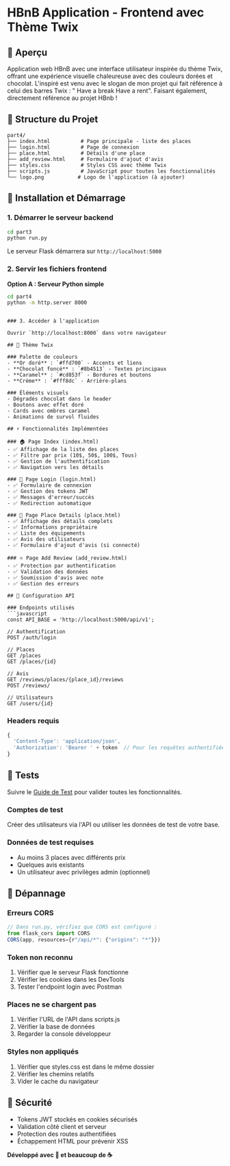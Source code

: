 # HBnB Application - Frontend avec Thème Twix

## 🍫 Aperçu

Application web HBnB avec une interface utilisateur inspirée du thème Twix, offrant une expérience visuelle chaleureuse avec des couleurs dorées et chocolat. L'inspiré est venu avec le slogan de mon projet qui fait référence à celui des barres Twix : " Have a break Have a rent". Faisant également, directement référence au projet HBnb ! 

## 📁 Structure du Projet

```
part4/
├── index.html          # Page principale - liste des places
├── login.html          # Page de connexion
├── place.html          # Détails d'une place
├── add_review.html     # Formulaire d'ajout d'avis
├── styles.css          # Styles CSS avec thème Twix
├── scripts.js          # JavaScript pour toutes les fonctionnalités
└── logo.png           # Logo de l'application (à ajouter)
```

## 🚀 Installation et Démarrage

### 1. Démarrer le serveur backend

```bash
cd part3
python run.py
```

Le serveur Flask démarrera sur `http://localhost:5000`

### 2. Servir les fichiers frontend

**Option A : Serveur Python simple**
```bash
cd part4
python -m http.server 8000
```

```

### 3. Accéder à l'application

Ouvrir `http://localhost:8000` dans votre navigateur

## 🎨 Thème Twix

### Palette de couleurs
- **Or doré** : `#ffd700` - Accents et liens
- **Chocolat foncé** : `#8b4513` - Textes principaux
- **Caramel** : `#cd853f` - Bordures et boutons
- **Crème** : `#fff8dc` - Arrière-plans

### Éléments visuels
- Dégradés chocolat dans le header
- Boutons avec effet doré
- Cards avec ombres caramel
- Animations de survol fluides

## ⚡ Fonctionnalités Implémentées

### 🏠 Page Index (index.html)
- ✅ Affichage de la liste des places
- ✅ Filtre par prix (10$, 50$, 100$, Tous)
- ✅ Gestion de l'authentification
- ✅ Navigation vers les détails

### 🔐 Page Login (login.html)
- ✅ Formulaire de connexion
- ✅ Gestion des tokens JWT
- ✅ Messages d'erreur/succès
- ✅ Redirection automatique

### 📍 Page Place Details (place.html)
- ✅ Affichage des détails complets
- ✅ Informations propriétaire
- ✅ Liste des équipements
- ✅ Avis des utilisateurs
- ✅ Formulaire d'ajout d'avis (si connecté)

### ⭐ Page Add Review (add_review.html)
- ✅ Protection par authentification
- ✅ Validation des données
- ✅ Soumission d'avis avec note
- ✅ Gestion des erreurs

## 🔧 Configuration API

### Endpoints utilisés
```javascript
const API_BASE = 'http://localhost:5000/api/v1';

// Authentification
POST /auth/login

// Places
GET /places
GET /places/{id}

// Avis
GET /reviews/places/{place_id}/reviews
POST /reviews/

// Utilisateurs
GET /users/{id}
```

### Headers requis
```javascript
{
  'Content-Type': 'application/json',
  'Authorization': 'Bearer ' + token  // Pour les requêtes authentifiées
}
```

## 🧪 Tests

Suivre le [Guide de Test](testing_guide.md) pour valider toutes les fonctionnalités.

### Comptes de test
Créer des utilisateurs via l'API ou utiliser les données de test de votre base.

### Données de test requises
- Au moins 3 places avec différents prix
- Quelques avis existants
- Un utilisateur avec privilèges admin (optionnel)

## 🐛 Dépannage

### Erreurs CORS
```javascript
// Dans run.py, vérifiez que CORS est configuré :
from flask_cors import CORS
CORS(app, resources={r"/api/*": {"origins": "*"}})
```

### Token non reconnu
1. Vérifier que le serveur Flask fonctionne
2. Vérifier les cookies dans les DevTools
3. Tester l'endpoint login avec Postman

### Places ne se chargent pas
1. Vérifier l'URL de l'API dans scripts.js
2. Vérifier la base de données
3. Regarder la console développeur

### Styles non appliqués
1. Vérifier que styles.css est dans le même dossier
2. Vérifier les chemins relatifs
3. Vider le cache du navigateur


## 🔐 Sécurité

- Tokens JWT stockés en cookies sécurisés
- Validation côté client et serveur
- Protection des routes authentifiées
- Échappement HTML pour prévenir XSS


**Développé avec 🍫 et beaucoup de ☕**
